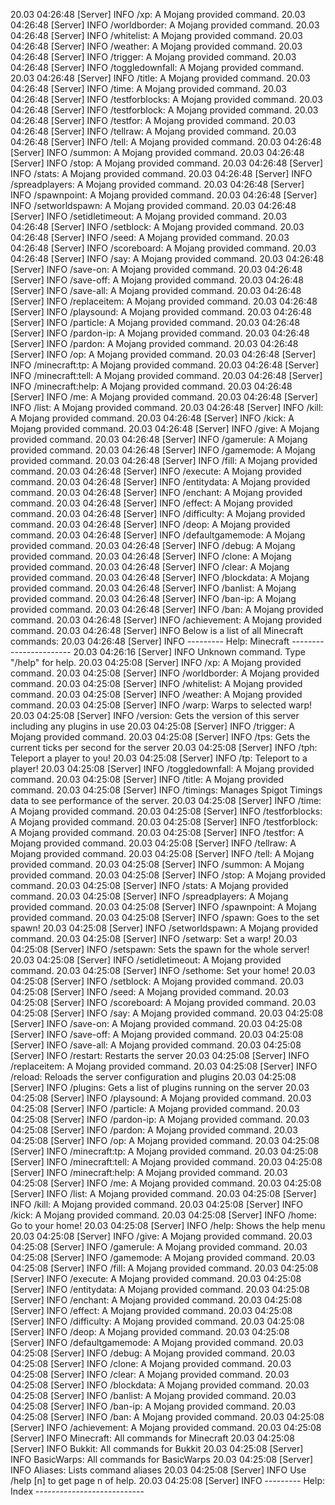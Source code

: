 
  

 20.03 04:26:48 [Server] INFO /xp: A Mojang provided command.
20.03 04:26:48 [Server] INFO /worldborder: A Mojang provided command.
20.03 04:26:48 [Server] INFO /whitelist: A Mojang provided command.
20.03 04:26:48 [Server] INFO /weather: A Mojang provided command.
20.03 04:26:48 [Server] INFO /trigger: A Mojang provided command.
20.03 04:26:48 [Server] INFO /toggledownfall: A Mojang provided command.
20.03 04:26:48 [Server] INFO /title: A Mojang provided command.
20.03 04:26:48 [Server] INFO /time: A Mojang provided command.
20.03 04:26:48 [Server] INFO /testforblocks: A Mojang provided command.
20.03 04:26:48 [Server] INFO /testforblock: A Mojang provided command.
20.03 04:26:48 [Server] INFO /testfor: A Mojang provided command.
20.03 04:26:48 [Server] INFO /tellraw: A Mojang provided command.
20.03 04:26:48 [Server] INFO /tell: A Mojang provided command.
20.03 04:26:48 [Server] INFO /summon: A Mojang provided command.
20.03 04:26:48 [Server] INFO /stop: A Mojang provided command.
20.03 04:26:48 [Server] INFO /stats: A Mojang provided command.
20.03 04:26:48 [Server] INFO /spreadplayers: A Mojang provided command.
20.03 04:26:48 [Server] INFO /spawnpoint: A Mojang provided command.
20.03 04:26:48 [Server] INFO /setworldspawn: A Mojang provided command.
20.03 04:26:48 [Server] INFO /setidletimeout: A Mojang provided command.
20.03 04:26:48 [Server] INFO /setblock: A Mojang provided command.
20.03 04:26:48 [Server] INFO /seed: A Mojang provided command.
20.03 04:26:48 [Server] INFO /scoreboard: A Mojang provided command.
20.03 04:26:48 [Server] INFO /say: A Mojang provided command.
20.03 04:26:48 [Server] INFO /save-on: A Mojang provided command.
20.03 04:26:48 [Server] INFO /save-off: A Mojang provided command.
20.03 04:26:48 [Server] INFO /save-all: A Mojang provided command.
20.03 04:26:48 [Server] INFO /replaceitem: A Mojang provided command.
20.03 04:26:48 [Server] INFO /playsound: A Mojang provided command.
20.03 04:26:48 [Server] INFO /particle: A Mojang provided command.
20.03 04:26:48 [Server] INFO /pardon-ip: A Mojang provided command.
20.03 04:26:48 [Server] INFO /pardon: A Mojang provided command.
20.03 04:26:48 [Server] INFO /op: A Mojang provided command.
20.03 04:26:48 [Server] INFO /minecraft:tp: A Mojang provided command.
20.03 04:26:48 [Server] INFO /minecraft:tell: A Mojang provided command.
20.03 04:26:48 [Server] INFO /minecraft:help: A Mojang provided command.
20.03 04:26:48 [Server] INFO /me: A Mojang provided command.
20.03 04:26:48 [Server] INFO /list: A Mojang provided command.
20.03 04:26:48 [Server] INFO /kill: A Mojang provided command.
20.03 04:26:48 [Server] INFO /kick: A Mojang provided command.
20.03 04:26:48 [Server] INFO /give: A Mojang provided command.
20.03 04:26:48 [Server] INFO /gamerule: A Mojang provided command.
20.03 04:26:48 [Server] INFO /gamemode: A Mojang provided command.
20.03 04:26:48 [Server] INFO /fill: A Mojang provided command.
20.03 04:26:48 [Server] INFO /execute: A Mojang provided command.
20.03 04:26:48 [Server] INFO /entitydata: A Mojang provided command.
20.03 04:26:48 [Server] INFO /enchant: A Mojang provided command.
20.03 04:26:48 [Server] INFO /effect: A Mojang provided command.
20.03 04:26:48 [Server] INFO /difficulty: A Mojang provided command.
20.03 04:26:48 [Server] INFO /deop: A Mojang provided command.
20.03 04:26:48 [Server] INFO /defaultgamemode: A Mojang provided command.
20.03 04:26:48 [Server] INFO /debug: A Mojang provided command.
20.03 04:26:48 [Server] INFO /clone: A Mojang provided command.
20.03 04:26:48 [Server] INFO /clear: A Mojang provided command.
20.03 04:26:48 [Server] INFO /blockdata: A Mojang provided command.
20.03 04:26:48 [Server] INFO /banlist: A Mojang provided command.
20.03 04:26:48 [Server] INFO /ban-ip: A Mojang provided command.
20.03 04:26:48 [Server] INFO /ban: A Mojang provided command.
20.03 04:26:48 [Server] INFO /achievement: A Mojang provided command.
20.03 04:26:48 [Server] INFO Below is a list of all Minecraft commands:
20.03 04:26:48 [Server] INFO --------- Help: Minecraft -----------------------
20.03 04:26:16 [Server] INFO Unknown command. Type "/help" for help.
20.03 04:25:08 [Server] INFO /xp: A Mojang provided command.
20.03 04:25:08 [Server] INFO /worldborder: A Mojang provided command.
20.03 04:25:08 [Server] INFO /whitelist: A Mojang provided command.
20.03 04:25:08 [Server] INFO /weather: A Mojang provided command.
20.03 04:25:08 [Server] INFO /warp: Warps to selected warp!
20.03 04:25:08 [Server] INFO /version: Gets the version of this server including any plugins in use
20.03 04:25:08 [Server] INFO /trigger: A Mojang provided command.
20.03 04:25:08 [Server] INFO /tps: Gets the current ticks per second for the server
20.03 04:25:08 [Server] INFO /tph: Teleport a player to you!
20.03 04:25:08 [Server] INFO /tp: Teleport to a player!
20.03 04:25:08 [Server] INFO /toggledownfall: A Mojang provided command.
20.03 04:25:08 [Server] INFO /title: A Mojang provided command.
20.03 04:25:08 [Server] INFO /timings: Manages Spigot Timings data to see performance of the server.
20.03 04:25:08 [Server] INFO /time: A Mojang provided command.
20.03 04:25:08 [Server] INFO /testforblocks: A Mojang provided command.
20.03 04:25:08 [Server] INFO /testforblock: A Mojang provided command.
20.03 04:25:08 [Server] INFO /testfor: A Mojang provided command.
20.03 04:25:08 [Server] INFO /tellraw: A Mojang provided command.
20.03 04:25:08 [Server] INFO /tell: A Mojang provided command.
20.03 04:25:08 [Server] INFO /summon: A Mojang provided command.
20.03 04:25:08 [Server] INFO /stop: A Mojang provided command.
20.03 04:25:08 [Server] INFO /stats: A Mojang provided command.
20.03 04:25:08 [Server] INFO /spreadplayers: A Mojang provided command.
20.03 04:25:08 [Server] INFO /spawnpoint: A Mojang provided command.
20.03 04:25:08 [Server] INFO /spawn: Goes to the set spawn!
20.03 04:25:08 [Server] INFO /setworldspawn: A Mojang provided command.
20.03 04:25:08 [Server] INFO /setwarp: Set a warp!
20.03 04:25:08 [Server] INFO /setspawn: Sets the spawn for the whole server!
20.03 04:25:08 [Server] INFO /setidletimeout: A Mojang provided command.
20.03 04:25:08 [Server] INFO /sethome: Set your home!
20.03 04:25:08 [Server] INFO /setblock: A Mojang provided command.
20.03 04:25:08 [Server] INFO /seed: A Mojang provided command.
20.03 04:25:08 [Server] INFO /scoreboard: A Mojang provided command.
20.03 04:25:08 [Server] INFO /say: A Mojang provided command.
20.03 04:25:08 [Server] INFO /save-on: A Mojang provided command.
20.03 04:25:08 [Server] INFO /save-off: A Mojang provided command.
20.03 04:25:08 [Server] INFO /save-all: A Mojang provided command.
20.03 04:25:08 [Server] INFO /restart: Restarts the server
20.03 04:25:08 [Server] INFO /replaceitem: A Mojang provided command.
20.03 04:25:08 [Server] INFO /reload: Reloads the server configuration and plugins
20.03 04:25:08 [Server] INFO /plugins: Gets a list of plugins running on the server
20.03 04:25:08 [Server] INFO /playsound: A Mojang provided command.
20.03 04:25:08 [Server] INFO /particle: A Mojang provided command.
20.03 04:25:08 [Server] INFO /pardon-ip: A Mojang provided command.
20.03 04:25:08 [Server] INFO /pardon: A Mojang provided command.
20.03 04:25:08 [Server] INFO /op: A Mojang provided command.
20.03 04:25:08 [Server] INFO /minecraft:tp: A Mojang provided command.
20.03 04:25:08 [Server] INFO /minecraft:tell: A Mojang provided command.
20.03 04:25:08 [Server] INFO /minecraft:help: A Mojang provided command.
20.03 04:25:08 [Server] INFO /me: A Mojang provided command.
20.03 04:25:08 [Server] INFO /list: A Mojang provided command.
20.03 04:25:08 [Server] INFO /kill: A Mojang provided command.
20.03 04:25:08 [Server] INFO /kick: A Mojang provided command.
20.03 04:25:08 [Server] INFO /home: Go to your home!
20.03 04:25:08 [Server] INFO /help: Shows the help menu
20.03 04:25:08 [Server] INFO /give: A Mojang provided command.
20.03 04:25:08 [Server] INFO /gamerule: A Mojang provided command.
20.03 04:25:08 [Server] INFO /gamemode: A Mojang provided command.
20.03 04:25:08 [Server] INFO /fill: A Mojang provided command.
20.03 04:25:08 [Server] INFO /execute: A Mojang provided command.
20.03 04:25:08 [Server] INFO /entitydata: A Mojang provided command.
20.03 04:25:08 [Server] INFO /enchant: A Mojang provided command.
20.03 04:25:08 [Server] INFO /effect: A Mojang provided command.
20.03 04:25:08 [Server] INFO /difficulty: A Mojang provided command.
20.03 04:25:08 [Server] INFO /deop: A Mojang provided command.
20.03 04:25:08 [Server] INFO /defaultgamemode: A Mojang provided command.
20.03 04:25:08 [Server] INFO /debug: A Mojang provided command.
20.03 04:25:08 [Server] INFO /clone: A Mojang provided command.
20.03 04:25:08 [Server] INFO /clear: A Mojang provided command.
20.03 04:25:08 [Server] INFO /blockdata: A Mojang provided command.
20.03 04:25:08 [Server] INFO /banlist: A Mojang provided command.
20.03 04:25:08 [Server] INFO /ban-ip: A Mojang provided command.
20.03 04:25:08 [Server] INFO /ban: A Mojang provided command.
20.03 04:25:08 [Server] INFO /achievement: A Mojang provided command.
20.03 04:25:08 [Server] INFO Minecraft: All commands for Minecraft
20.03 04:25:08 [Server] INFO Bukkit: All commands for Bukkit
20.03 04:25:08 [Server] INFO BasicWarps: All commands for BasicWarps
20.03 04:25:08 [Server] INFO Aliases: Lists command aliases
20.03 04:25:08 [Server] INFO Use /help [n] to get page n of help.
20.03 04:25:08 [Server] INFO --------- Help: Index ---------------------------


